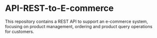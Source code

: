 # API-REST-to-E-commerce
This repository contains a REST API to support an e-commerce system, focusing on product management, ordering and product query operations for customers.
